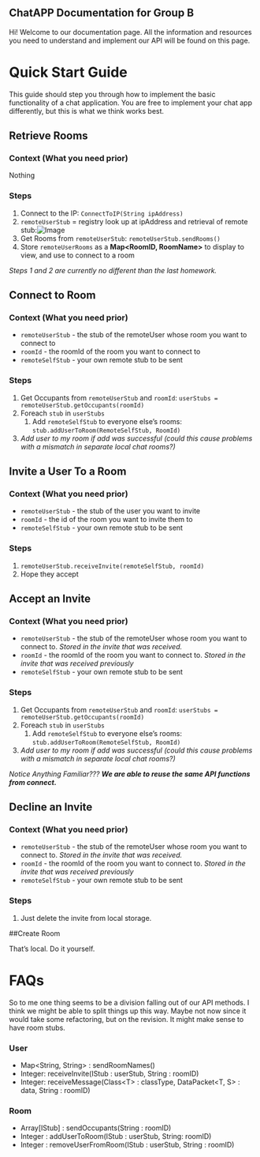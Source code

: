 ## ChatAPP Documentation for Group B
Hi! Welcome to our documentation page. All the information and resources you need to understand and implement our API will be found on this page.


# Quick Start Guide

This guide should step you through how to implement the basic functionality of a chat application. You are free to implement your chat app differently, but this is what we think works best.

## Retrieve Rooms

### Context (What you need prior)
Nothing

### Steps
1. Connect to the IP: `ConnectToIP(String ipAddress)`
1. `remoteUserStub` = registry look up at ipAddress and retrieval of remote stub:![Image](https://i.imgur.com/gqjB4Er.png)
1. Get Rooms from `remoteUserStub`: `remoteUserStub.sendRooms()`
1. Store `remoteUserRooms` as a **Map\<RoomID, RoomName\>** to display to view, and use to connect to a room

*Steps 1 and 2 are currently no different than the last homework.*

## Connect to Room
### Context (What you need prior)
* `remoteUserStub` - the stub of the remoteUser whose room you want to connect to
* `roomId` - the roomId of the room you want to connect to
* `remoteSelfStub` - your own remote stub to be sent

### Steps
1. Get Occupants from `remoteUserStub` and `roomId`: `userStubs = remoteUserStub.getOccupants(roomId)`
1. Foreach `stub` in `userStubs`
	1. Add `remoteSelfStub` to everyone else’s rooms: `stub.addUserToRoom(RemoteSelfStub, RoomId)`
1. *Add user to my room if add was successful (could this cause problems with a mismatch in separate local chat rooms?)*	


## Invite a User To a Room

### Context (What you need prior)
* `remoteUserStub` - the stub of the user you want to invite
* `roomId` - the id of the room you want to invite them to
* `remoteSelfStub` - your own remote stub to be sent

### Steps
1. `remoteUserStub.receiveInvite(remoteSelfStub, roomId)`
1. Hope they accept



## Accept an Invite
### Context (What you need prior)
* `remoteUserStub` - the stub of the remoteUser whose room you want to connect to. *Stored in the invite that was received.*
* `roomId` - the roomId of the room you want to connect to. *Stored in the invite that was received previously*
* `remoteSelfStub` - your own remote stub to be sent

### Steps
1. Get Occupants from `remoteUserStub` and `roomId`: `userStubs = remoteUserStub.getOccupants(roomId)`
1. Foreach `stub` in `userStubs`
	1. Add `remoteSelfStub` to everyone else’s rooms: `stub.addUserToRoom(RemoteSelfStub, RoomId)`
1. *Add user to my room if add was successful (could this cause problems with a mismatch in separate local chat rooms?)*

*Notice Anything Familiar???* ***We are able to reuse the same API functions from connect.***


## Decline an Invite
### Context (What you need prior)
* `remoteUserStub` - the stub of the remoteUser whose room you want to connect to. *Stored in the invite that was received.*
* `roomId` - the roomId of the room you want to connect to. *Stored in the invite that was received previously*
* `remoteSelfStub` - your own remote stub to be sent

### Steps
1. Just delete the invite from local storage.

##Create Room

That’s local. Do it yourself.

# FAQs

So to me one thing seems to be a division falling out of our API methods. I think we might be able to split things up this way. Maybe not now since it would take some refactoring, but on the revision. It might make sense to have room stubs. 

### User
* Map\<String, String\> : sendRoomNames() 
* Integer: receiveInvite(IStub : userStub, String : roomID)
* Integer: receiveMessage(Class\<T\> : classType, DataPacket\<T, S\> : data, String : roomID)

### Room
* Array[IStub] : sendOccupants(String : roomID)
* Integer : addUserToRoom(IStub : userStub, String: roomID)
* Integer : removeUserFromRoom(IStub : userStub, String : roomID)



